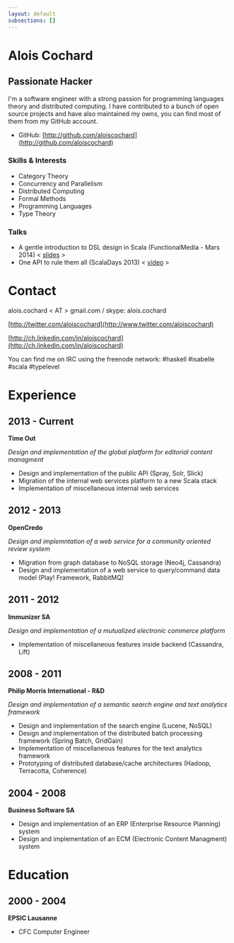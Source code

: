 ```yaml
---
layout: default
subsections: []
---
```


# Alois Cochard

## Passionate Hacker

I'm a software engineer with a strong passion for programming languages theory and distributed computing.
I have contributed to a bunch of open source projects and have also maintained my owns, you can find most of them from my GitHub account.

* GitHub: [http://github.com/aloiscochard](http://github.com/aloiscochard)

### Skills & Interests
* Category Theory
* Concurrency and Parallelism
* Distributed Computing
* Formal Methods
* Programming Languages 
* Type Theory

### Talks
* A gentle introduction to DSL design in Scala (FunctionalMedia - Mars 2014) < [slides](http://prezi.com/3pq-fjwxbatb) >
* One API to rule them all (ScalaDays 2013) < [video](http://www.parleys.com/play/51c0d0ece4b0ed877035680e) >

# Contact

alois.cochard < AT > gmail.com / skype: alois.cochard

[http://twitter.com/aloiscochard](http://www.twitter.com/aloiscochard)

[http://ch.linkedin.com/in/aloiscochard](http://ch.linkedin.com/in/aloiscochard)

You can find me on IRC using the freenode network: #haskell #isabelle #scala #typelevel

# Experience

## 2013 - Current
**Time Out**

_Design and implementation of the global platform for editorial content managment_

* Design and implementation of the public API (Spray, Solr, Slick) 
* Migration of the internal web services platform to a new Scala stack
* Implementation of miscellaneous internal web services

## 2012 - 2013
**OpenCredo**

_Design and implemntation of a web service for a community oriented review system_

* Migration from graph database to NoSQL storage (Neo4j, Cassandra)
* Design and implementation of a web service to query/command data model (Play! Framework, RabbitMQ)

## 2011 - 2012
**Immunizer SA**

_Design and implementation of a mutualized electronic commerce platform_

* Implementation of miscellaneous features inside backend (Cassandra, Lift)

## 2008 - 2011
**Philip Morris International - R&D**

_Design and implementation of a semantic search engine and text analytics framework_

* Design and implementation of the search engine (Lucene, NoSQL) 
* Design and implementation of the distributed batch processing framework (Spring Batch, GridGain)
* Implementation of miscellaneous features for the text analytics framework
* Prototyping of distributed database/cache architectures (Hadoop, Terracotta, Coherence)

## 2004 - 2008
**Business Software SA**

* Design and implementation of an ERP (Enterprise Resource Planning) system
* Design and implementation of an ECM (Electronic Content Managment) system

# Education

## 2000 - 2004
**EPSIC Lausanne**

* CFC Computer Engineer
